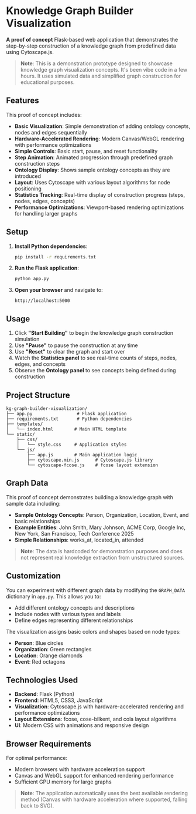 # Knowledge Graph Builder Visualization

**A proof of concept** Flask-based web application that demonstrates the step-by-step construction of a knowledge graph from predefined data using Cytoscape.js.

> **Note**: This is a demonstration prototype designed to showcase knowledge graph visualization concepts. It's been vibe code in a few hours. It uses simulated data and simplified graph construction for educational purposes.

## Features

This proof of concept includes:

- **Basic Visualization**: Simple demonstration of adding ontology concepts, nodes and edges sequentially
- **Hardware-Accelerated Rendering**: Modern Canvas/WebGL rendering with performance optimizations
- **Simple Controls**: Basic start, pause, and reset functionality
- **Step Animation**: Animated progression through predefined graph construction steps
- **Ontology Display**: Shows sample ontology concepts as they are introduced
- **Layout**: Uses Cytoscape with various layout algorithms for node positioning
- **Statistics Tracking**: Real-time display of construction progress (steps, nodes, edges, concepts)
- **Performance Optimizations**: Viewport-based rendering optimizations for handling larger graphs

## Setup

1. **Install Python dependencies**:
   ```bash
   pip install -r requirements.txt
   ```

2. **Run the Flask application**:
   ```bash
   python app.py
   ```

3. **Open your browser** and navigate to:
   ```
   http://localhost:5000
   ```

## Usage

1. Click **"Start Building"** to begin the knowledge graph construction simulation
2. Use **"Pause"** to pause the construction at any time
3. Use **"Reset"** to clear the graph and start over
4. Watch the **Statistics panel** to see real-time counts of steps, nodes, edges, and concepts
5. Observe the **Ontology panel** to see concepts being defined during construction

## Project Structure

```
kg-graph-builder-visualization/
├── app.py                 # Flask application
├── requirements.txt       # Python dependencies
├── templates/
│   └── index.html        # Main HTML template
└── static/
    ├── css/
    │   └── style.css     # Application styles
    └── js/
        ├── app.js        # Main application logic
        ├── cytoscape.min.js      # Cytoscape.js library
        └── cytoscape-fcose.js    # fcose layout extension
```

## Graph Data

This proof of concept demonstrates building a knowledge graph with sample data including:

- **Sample Ontology Concepts**: Person, Organization, Location, Event, and basic relationships
- **Example Entities**: John Smith, Mary Johnson, ACME Corp, Google Inc, New York, San Francisco, Tech Conference 2025
- **Simple Relationships**: works_at, located_in, attended

> **Note**: The data is hardcoded for demonstration purposes and does not represent real knowledge extraction from unstructured sources.

## Customization

You can experiment with different graph data by modifying the `GRAPH_DATA` dictionary in `app.py`. This allows you to:

- Add different ontology concepts and descriptions
- Include nodes with various types and labels  
- Define edges representing different relationships

The visualization assigns basic colors and shapes based on node types:
- **Person**: Blue circles
- **Organization**: Green rectangles  
- **Location**: Orange diamonds
- **Event**: Red octagons

## Technologies Used

- **Backend**: Flask (Python)
- **Frontend**: HTML5, CSS3, JavaScript
- **Visualization**: Cytoscape.js with hardware-accelerated rendering and performance optimizations
- **Layout Extensions**: fcose, cose-bilkent, and cola layout algorithms
- **UI**: Modern CSS with animations and responsive design

## Browser Requirements

For optimal performance:
- Modern browsers with hardware acceleration support
- Canvas and WebGL support for enhanced rendering performance
- Sufficient GPU memory for large graphs

> **Note**: The application automatically uses the best available rendering method (Canvas with hardware acceleration where supported, falling back to SVG).

